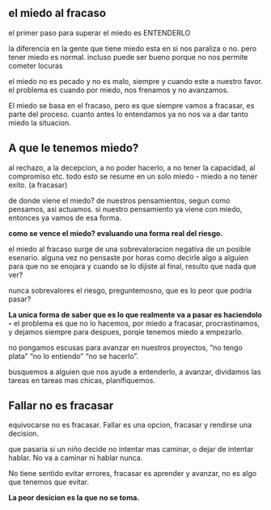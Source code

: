 ## el miedo al fracaso

el primer paso para superar el miedo es ENTENDERLO

la diferencia en la gente que tiene miedo esta en si nos paraliza o no. pero tener miedo es normal. incluso puede ser bueno porque no nos permite cometer locuras

el miedo no es pecado y no es malo, siempre y cuando este a nuestro favor. el problema es cuando por miedo, nos frenamos y no avanzamos.

El miedo se basa en el fracaso, pero es que siempre vamos a fracasar, es parte del proceso. cuanto antes lo entendamos ya no nos va a dar tanto miedo la situacion.

## A que le tenemos miedo?

al rechazo, a la decepcion, a no poder hacerlo, a no tener la capacidad, al compromiso etc. todo esto se resume en un solo miedo - miedo a no tener exito. (a fracasar)

de donde viene el miedo? de nuestros pensamientos, segun como pensamos, asi actuamos. si nuestro pensamiento ya viene con miedo, entonces ya vamos de esa forma.

**como se vence el miedo? evaluando una forma real del riesgo.**

el miedo al fracaso surge de una sobrevaloracion negativa de un posible esenario. alguna vez no pensaste por horas como decirle algo a alguien para que no se enojara y cuando se lo dijiste al final, resulto que nada que ver?

nunca sobrevalores el riesgo, preguntemosno, que es lo peor que podria pasar?

**La unica forma de saber que es lo que realmente va a pasar es haciendolo -** el problema es que no lo hacemos, por miedo a fracasar, procrastinamos, y dejamos siempre para despues, porqie tenemos miedo a empezarlo.

no pongamos escusas para avanzar en nuestros proyectos, “no tengo plata” “no lo entiendo” “no se hacerlo”.

busquemos a alguien que nos ayude a entenderlo, a avanzar, dividamos las tareas en tareas mas chicas, planifiquemos.

## Fallar no es fracasar

equivocarse no es fracasar. Fallar es una opcion, fracasar y rendirse una decision.

que pasaria si un niño decide no intentar mas caminar, o dejar de intentar hablar. No va a caminar ni hablar nunca.

No tiene sentido evitar errores, fracasar es aprender y avanzar, no es algo que tenemos que evitar.

**La peor desicion es la que no se toma.**